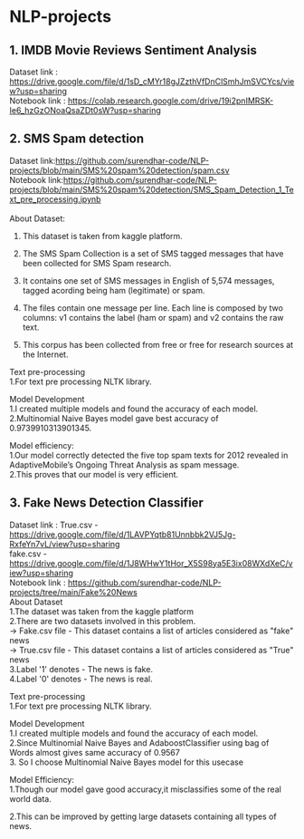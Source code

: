 # NLP-projects

## 1. IMDB Movie Reviews Sentiment Analysis
Dataset link : https://drive.google.com/file/d/1sD_cMYr18gJZzthVfDnClSmhJmSVCYcs/view?usp=sharing <br>
Notebook link : https://colab.research.google.com/drive/19i2pnIMRSK-Ie6_hzGzONoaQsaZDt0sW?usp=sharing

## 2. SMS Spam detection
Dataset link:https://github.com/surendhar-code/NLP-projects/blob/main/SMS%20spam%20detection/spam.csv <br>
Notebook link:https://github.com/surendhar-code/NLP-projects/blob/main/SMS%20spam%20detection/SMS_Spam_Detection_1_Text_pre_processing.ipynb <br><br>
About Dataset:<br>
1. This dataset is taken from kaggle platform.

2. The SMS Spam Collection is a set of SMS tagged messages that have been collected for SMS Spam research. 
3. It contains one set of SMS messages in English of 5,574 messages, tagged acording being ham (legitimate) or spam.
4. The files contain one message per line. Each line is composed by two columns: v1 contains the label (ham or spam) and v2 contains the raw text.

5. This corpus has been collected from free or free for research sources at the Internet.

Text pre-processing<br>
1.For text pre processing NLTK library.<br>

Model Development<br>
1.I created multiple models and found the accuracy of each model.<br>
2.Multinomial Naive Bayes model gave best accuracy of 0.9739910313901345.<br>

Model efficiency:<br>
1.Our model correctly detected the five top spam texts for 2012 revealed in AdaptiveMobile’s Ongoing Threat Analysis as spam message.<br>
2.This proves that our model is very efficient.
## 3. Fake News Detection Classifier
Dataset link : True.csv - https://drive.google.com/file/d/1LAVPYqtb81Unnbbk2VJ5Jg-RxfeYn7vL/view?usp=sharing<br>
               fake.csv - https://drive.google.com/file/d/1J8WHwY1tHor_X5S98ya5E3ix08WXdXeC/view?usp=sharing<br>
Notebook link : https://github.com/surendhar-code/NLP-projects/tree/main/Fake%20News<br>
About Dataset<br>
1.The dataset was taken from the kaggle platform<br>
2.There are two datasets involved in this problem.<br>
    -> Fake.csv file - This dataset contains a list of articles considered as "fake" news<br>
    -> True.csv file - This dataset contains a list of articles considered as "True" news<br>
3.Label '1' denotes - The news is fake.<br>
4.Label '0' denotes - The news is real.<br>

Text pre-processing<br>
1.For text pre processing NLTK library.<br>

Model Development<br>
1.I created multiple models and found the accuracy of each model.<br>
2.Since Multinomial Naive Bayes and AdaboostClassifier using bag of Words almost gives same accuracy of 0.9567 <br>
3. So I choose Multinomial Naive Bayes model for this usecase<br>

Model Efficiency:<br>
1.Though our model gave good accuracy,it misclassifies some of the real world data.<br>

2.This can be improved by getting large datasets containing all types of news.





